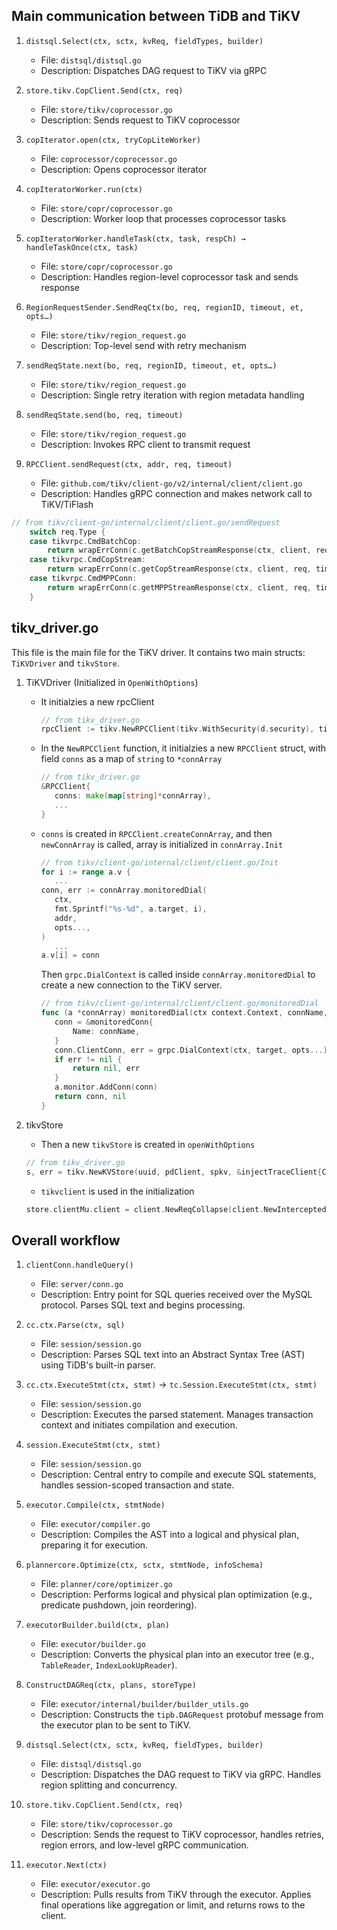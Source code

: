 ## Main communication between TiDB and TiKV

1.  `distsql.Select(ctx, sctx, kvReq, fieldTypes, builder)`

    - File: `distsql/distsql.go`
    - Description: Dispatches DAG request to TiKV via gRPC

2.  `store.tikv.CopClient.Send(ctx, req)`

    - File: `store/tikv/coprocessor.go`
    - Description: Sends request to TiKV coprocessor

3.  `copIterator.open(ctx, tryCopLiteWorker)`

    - File: `coprocessor/coprocessor.go`
    - Description: Opens coprocessor iterator

4.  `copIteratorWorker.run(ctx)`

    - File: `store/copr/coprocessor.go`
    - Description: Worker loop that processes coprocessor tasks

5.  `copIteratorWorker.handleTask(ctx, task, respCh) → handleTaskOnce(ctx, task)`

    - File: `store/copr/coprocessor.go`
    - Description: Handles region-level coprocessor task and sends response

6.  `RegionRequestSender.SendReqCtx(bo, req, regionID, timeout, et, opts…)`

    - File: `store/tikv/region_request.go`
    - Description: Top-level send with retry mechanism

7.  `sendReqState.next(bo, req, regionID, timeout, et, opts…)`

    - File: `store/tikv/region_request.go`
    - Description: Single retry iteration with region metadata handling

8.  `sendReqState.send(bo, req, timeout)`

    - File: `store/tikv/region_request.go`
    - Description: Invokes RPC client to transmit request

9.  `RPCClient.sendRequest(ctx, addr, req, timeout)`

    - File: `github.com/tikv/client-go/v2/internal/client/client.go`
    - Description: Handles gRPC connection and makes network call to TiKV/TiFlash

```go
// from tikv/client-go/internal/client/client.go/sendRequest
	switch req.Type {
	case tikvrpc.CmdBatchCop:
		return wrapErrConn(c.getBatchCopStreamResponse(ctx, client, req, timeout, connArray))
	case tikvrpc.CmdCopStream:
		return wrapErrConn(c.getCopStreamResponse(ctx, client, req, timeout, connArray))
	case tikvrpc.CmdMPPConn:
		return wrapErrConn(c.getMPPStreamResponse(ctx, client, req, timeout, connArray))
	}
```

## tikv_driver.go

This file is the main file for the TiKV driver. It contains two main structs: `TiKVDriver` and `tikvStore`.

1. TiKVDriver (Initialized in `OpenWithOptions`)

   - It initialzies a new rpcClient
     ```go
     // from tikv_driver.go
     rpcClient := tikv.NewRPCClient(tikv.WithSecurity(d.security), tikv.WithCodec(codec))
     ```
   - In the `NewRPCClient` function, it initialzies a new `RPCClient` struct, with field `conns` as a map of `string` to `*connArray`

     ```go
     // from tikv_driver.go
     &RPCClient{
        conns: make(map[string]*connArray),
        ...
     }
     ```

   - `conns` is created in `RPCClient.createConnArray`, and then `newConnArray` is called, array is initialized in `connArray.Init`

     ```go
     // from tikv/client-go/internal/client/client.go/Init
     for i := range a.v {
        ...
     conn, err := connArray.monitoredDial(
     	ctx,
     	fmt.Sprintf("%s-%d", a.target, i),
     	addr,
     	opts...,
     )
        ...
     a.v[i] = conn
     ```

     Then `grpc.DialContext` is called inside `connArray.monitoredDial` to create a new connection to the TiKV server.

     ```go
     // from tikv/client-go/internal/client/client.go/monitoredDial
     func (a *connArray) monitoredDial(ctx context.Context, connName, target string, opts ...grpc.DialOption) (conn *monitoredConn, err error) {
        conn = &monitoredConn{
            Name: connName,
        }
        conn.ClientConn, err = grpc.DialContext(ctx, target, opts...)
        if err != nil {
            return nil, err
        }
        a.monitor.AddConn(conn)
        return conn, nil
     }
     ```

2. tikvStore
   - Then a new `tikvStore` is created in `openWithOptions`
   ```go
   // from tikv_driver.go
   s, err = tikv.NewKVStore(uuid, pdClient, spkv, &injectTraceClient{Client: rpcClient}
   ```
   - `tikvclient` is used in the initialization
   ```go
   store.clientMu.client = client.NewReqCollapse(client.NewInterceptedClient(tikvclient))
   ```

## Overall workflow

1.  `clientConn.handleQuery()`

    - File: `server/conn.go`
    - Description: Entry point for SQL queries received over the MySQL protocol. Parses SQL text and begins processing.

2.  `cc.ctx.Parse(ctx, sql)`

    - File: `session/session.go`
    - Description: Parses SQL text into an Abstract Syntax Tree (AST) using TiDB's built-in parser.

3.  `cc.ctx.ExecuteStmt(ctx, stmt)` → `tc.Session.ExecuteStmt(ctx, stmt)`

    - File: `session/session.go`
    - Description: Executes the parsed statement. Manages transaction context and initiates compilation and execution.

4.  `session.ExecuteStmt(ctx, stmt)`

    - File: `session/session.go`
    - Description: Central entry to compile and execute SQL statements, handles session-scoped transaction and state.

5.  `executor.Compile(ctx, stmtNode)`

    - File: `executor/compiler.go`
    - Description: Compiles the AST into a logical and physical plan, preparing it for execution.

6.  `plannercore.Optimize(ctx, sctx, stmtNode, infoSchema)`

    - File: `planner/core/optimizer.go`
    - Description: Performs logical and physical plan optimization (e.g., predicate pushdown, join reordering).

7.  `executorBuilder.build(ctx, plan)`

    - File: `executor/builder.go`
    - Description: Converts the physical plan into an executor tree (e.g., `TableReader`, `IndexLookUpReader`).

8.  `ConstructDAGReq(ctx, plans, storeType)`

    - File: `executor/internal/builder/builder_utils.go`
    - Description: Constructs the `tipb.DAGRequest` protobuf message from the executor plan to be sent to TiKV.

9.  `distsql.Select(ctx, sctx, kvReq, fieldTypes, builder)`

    - File: `distsql/distsql.go`
    - Description: Dispatches the DAG request to TiKV via gRPC. Handles region splitting and concurrency.

10. `store.tikv.CopClient.Send(ctx, req)`

    - File: `store/tikv/coprocessor.go`
    - Description: Sends the request to TiKV coprocessor, handles retries, region errors, and low-level gRPC communication.

11. `executor.Next(ctx)`
    - File: `executor/executor.go`
    - Description: Pulls results from TiKV through the executor. Applies final operations like aggregation or limit, and returns rows to the client.
